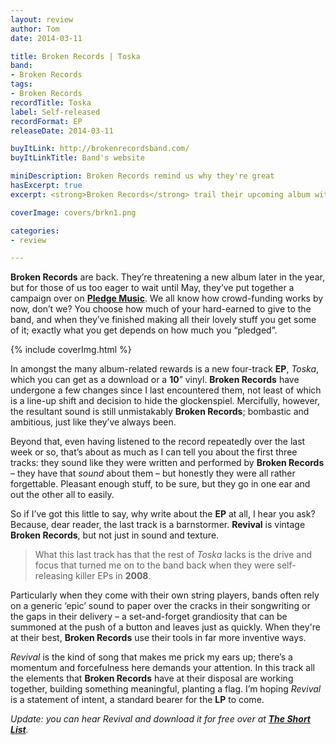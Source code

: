 ```yaml
---
layout: review
author: Tom
date: 2014-03-11

title: Broken Records | Toska
band:
- Broken Records
tags:
- Broken Records
recordTitle: Toska
label: Self-released
recordFormat: EP
releaseDate: 2014-03-11

buyItLink: http://brokenrecordsband.com/
buyItLinkTitle: Band's website

miniDescription: Broken Records remind us why they're great
hasExcerpt: true
excerpt: <strong>Broken Records</strong> trail their upcoming album with a new <strong>EP</strong>, <em>Toska</em>. Worth buying for the last track alone.

coverImage: covers/brkn1.png

categories:
- review

---
```


**Broken Records** are back. They’re threatening a new album later in the year, but for those of us too eager to wait until May, they’ve put together a campaign over on [**Pledge Music**](http://www.pledgemusic.com/projects/broken-records). We all know how crowd-funding works by now, don’t we? You choose how much of your hard-earned to give to the band, and when they’ve finished making all their lovely stuff you get some of it; exactly what you get depends on how much you “pledged”.

<div>{% include coverImg.html %}</div>

In amongst the many album-related rewards is a new four-track **EP**, *Toska*, which you can get as a download or a **10**” vinyl. **Broken Records** have undergone a few changes since I last encountered them, not least of which is a line-up shift and decision to hide the glockenspiel. Mercifully, however, the resultant sound is still unmistakably **Broken Records**; bombastic and ambitious, just like they’ve always been.

Beyond that, even having listened to the record repeatedly over the last week or so, that’s about as much as I can tell you about the first three tracks: they sound like they were written and performed by **Broken Records** – they have that _sound_ about them – but honestly they were all rather forgettable. Pleasant enough stuff, to be sure, but they go in one ear and out the other all to easily.

So if I’ve got this little to say, why write about the **EP** at all, I hear you ask? Because, dear reader, the last track is a barnstormer. **Revival** is vintage **Broken Records**, but not just in sound and texture.

> What this last track has that the rest of *Toska* lacks is the drive and focus that turned me on to the band back when they were self-releasing killer EPs in **2008**.

Particularly when they come with their own string players, bands often rely on a generic ‘epic’ sound to paper over the cracks in their songwriting or the gaps in their delivery – a set-and-forget grandiosity that can be summoned at the push of a button and leaves just as quickly. When they're at their best, **Broken Records** use their tools in far more inventive ways.

*Revival* is the kind of song that makes me prick my ears up; there’s a momentum and forcefulness here demands your attention. In this track all the elements that **Broken Records** have at their disposal are working together, building something meaningful, planting a flag. I’m hoping *Revival* is a statement of intent, a standard bearer for the **LP** to come.

<!-- **Revival** – **Broken Records** [audio http://www.eatenbymonsters.com/EbMBlog_mp3s/Misc/BrokenRecords_Revival.mp3] -->

*Update: you can hear Revival and download it for free over at [**The Short List**](http://www.shortlist.com/entertainment/music/the-shortlisten).*
